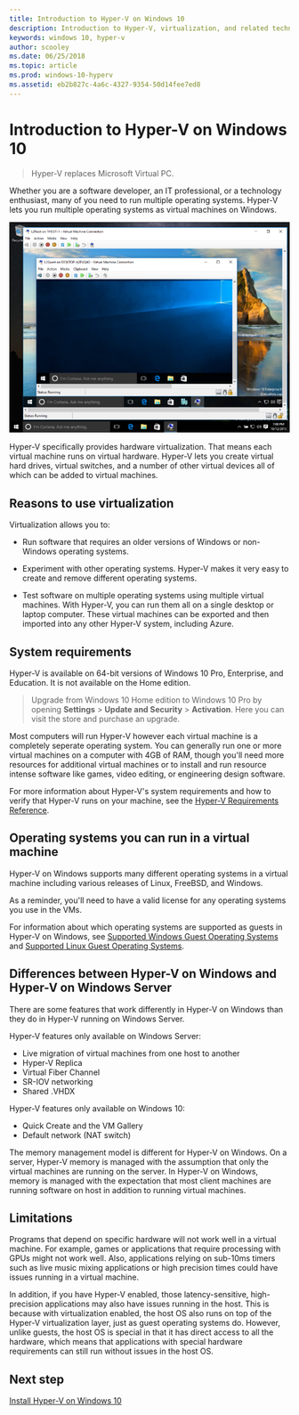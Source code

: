 ```yaml
---
title: Introduction to Hyper-V on Windows 10
description: Introduction to Hyper-V, virtualization, and related technologies.
keywords: windows 10, hyper-v
author: scooley
ms.date: 06/25/2018
ms.topic: article
ms.prod: windows-10-hyperv
ms.assetid: eb2b827c-4a6c-4327-9354-50d14fee7ed8
---
```


# Introduction to Hyper-V on Windows 10

> Hyper-V replaces Microsoft Virtual PC.

Whether you are a software developer, an IT professional, or a technology enthusiast, many of you need to run multiple operating systems. Hyper-V lets you run multiple operating systems as virtual machines on Windows.

![Virtual machine running Windows](media/HyperVNesting.png)

Hyper-V specifically provides hardware virtualization.  That means each virtual machine runs on virtual hardware.  Hyper-V lets you create virtual hard drives, virtual switches, and a number of other virtual devices all of which can be added to virtual machines.

## Reasons to use virtualization

Virtualization allows you to:

* Run software that requires an older versions of Windows or non-Windows operating systems.

* Experiment with other operating systems. Hyper-V makes it very easy to create and remove different operating systems.

* Test software on multiple operating systems using multiple virtual machines. With Hyper-V, you can run them all on a single desktop or laptop computer. These virtual machines can be exported and then imported into any other Hyper-V system, including Azure.

## System requirements

Hyper-V is available on 64-bit versions of Windows 10 Pro, Enterprise, and Education. It is not available on the Home edition.

> Upgrade from Windows 10 Home edition to Windows 10 Pro by opening **Settings** > **Update and Security** > **Activation**. Here you can visit the store and purchase an upgrade.

Most computers will run Hyper-V however each virtual machine is a completely seperate operating system.  You can generally run one or more virtual machines on a computer with 4GB of RAM, though you'll need more resources for additional virtual machines or to install and run resource intense software like games, video editing, or engineering design software.

For more information about Hyper-V's system requirements and how to verify that Hyper-V runs on your machine, see the [Hyper-V Requirements Reference](.\reference\hyper-v-requirements.md).

## Operating systems you can run in a virtual machine

Hyper-V on Windows supports many different operating systems in a virtual machine including various releases of Linux, FreeBSD, and Windows.

As a reminder, you'll need to have a valid license for any operating systems you use in the VMs.

For information about which operating systems are supported as guests in Hyper-V on Windows, see [Supported Windows Guest Operating Systems](supported-guest-os.md) and [Supported Linux Guest Operating Systems](https://docs.microsoft.com/windows-server/virtualization/hyper-v/Supported-Linux-and-FreeBSD-virtual-machines-for-Hyper-V-on-Windows).

## Differences between Hyper-V on Windows and Hyper-V on Windows Server

There are some features that work differently in Hyper-V on Windows than they do in Hyper-V running on Windows Server.

Hyper-V features only available on Windows Server:

* Live migration of virtual machines from one host to another
* Hyper-V Replica
* Virtual Fiber Channel
* SR-IOV networking
* Shared .VHDX

Hyper-V features only available on Windows 10:

* Quick Create and the VM Gallery
* Default network (NAT switch)

The memory management model is different for Hyper-V on Windows. On a server, Hyper-V memory is managed with the assumption that only the virtual machines are running on the server. In Hyper-V on Windows, memory is managed with the expectation that most client machines are running software on host in addition to running virtual machines.

## Limitations

Programs that depend on specific hardware will not work well in a virtual machine. For example, games or applications that require processing with GPUs might not work well. Also, applications relying on sub-10ms timers such as live music mixing applications or high precision times could have issues running in a virtual machine.

In addition, if you have Hyper-V enabled, those latency-sensitive, high-precision applications may also have issues running in the host.  This is because with virtualization enabled, the host OS also runs on top of the Hyper-V virtualization layer, just as guest operating systems do. However, unlike guests, the host OS is special in that it has direct access to all the hardware, which means that applications with special hardware requirements can still run without issues in the host OS.

## Next step

[Install Hyper-V on Windows 10](.\quick-start\enable-hyper-v.md)
